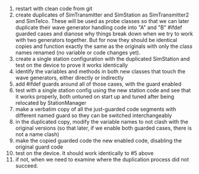 1. restart with clean code from git
2. create duplicates of SimTransmitter and SimStation as SimTransmitter2 and SimTelco. These will be used as probe classes so that we can later duplicate their wave generator handling code into "A" and "B" #ifdef guarded cases and dianose why things break down when we try to work with two generators together. But for now they should be identical copies and function exactly the same as the originals with only the class names renamed (no variable or code changes yet).
3. create a single station configuration with the duplicated SimStation and test on the device to prove it works identically
4. identify the variables and methods in both new classes that touch the wave generators, either directly or indirectly
5. add #ifdef guards around all of those cases, with the guard enabled
6. test with a single station config using the new station code and see that it works properly, both untuned on start up and tuned after being relocated by StationManager
7. make a verbatim copy of all the just-guarded code segments with different named guard so they can be switched interchangeably
8. in the duplicated copy, modify the variable names to not clash with the original versions (so that later, if we enable both guarded cases, there is not a name clash)
9. make the copied guarded code the new enabled code, disabling the original guard code
10. test on the device. It should work identically to #5 above
11. if not, when we need to examine where the duplication process did not succeed.
